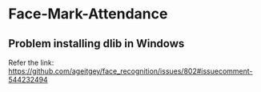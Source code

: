 # Face-Mark-Attendance



## Problem installing dlib in Windows 
Refer the link: https://github.com/ageitgey/face_recognition/issues/802#issuecomment-544232494

